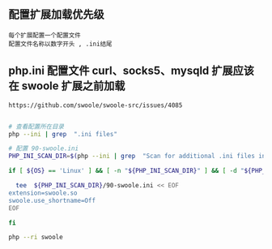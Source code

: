 ## 配置扩展加载优先级
    每个扩展配置一个配置文件
    配置文件名称以数字开头 , .ini结尾

## php.ini 配置文件 curl、socks5、mysqld 扩展应该在 swoole 扩展之前加载
    https://github.com/swoole/swoole-src/issues/4085


```bash

# 查看配置所在目录
php --ini | grep  ".ini files"

# 配置 90-swoole.ini
PHP_INI_SCAN_DIR=$(php --ini | grep  "Scan for additional .ini files in:" | awk -F 'in:' '{ print $2 }' | xargs)

if [ ${OS} == 'Linux' ] && [ -n "${PHP_INI_SCAN_DIR}" ] && [ -d "${PHP_INI_SCAN_DIR}" ]; then

  tee  ${PHP_INI_SCAN_DIR}/90-swoole.ini << EOF
extension=swoole.so
swoole.use_shortname=Off
EOF

fi

php --ri swoole

```

